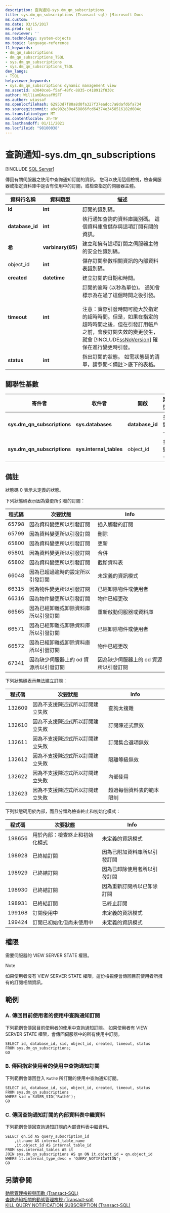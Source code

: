 ```yaml
---
description: 查詢通知-sys.dm_qn_subscriptions
title: sys.dm_qn_subscriptions (Transact-sql) |Microsoft Docs
ms.custom: ''
ms.date: 03/15/2017
ms.prod: sql
ms.reviewer: ''
ms.technology: system-objects
ms.topic: language-reference
f1_keywords:
- dm_qn_subscriptions
- dm_qn_subscriptions_TSQL
- sys.dm_qn_subscriptions
- sys.dm_qn_subscriptions_TSQL
dev_langs:
- TSQL
helpviewer_keywords:
- sys.dm_qn_subscriptions dynamic management view
ms.assetid: a3040ce6-f5af-48fc-8835-c418912f830c
author: WilliamDAssafMSFT
ms.author: wiassaf
ms.openlocfilehash: 62953d7f80a8d0fa327f37eadcc7a8dafd6fa734
ms.sourcegitcommit: a9e982e30e458866fcd64374e3458516182d604c
ms.translationtype: MT
ms.contentlocale: zh-TW
ms.lasthandoff: 01/11/2021
ms.locfileid: "98100038"
---
```

# <a name="query-notifications---sysdm_qn_subscriptions"></a>查詢通知-sys.dm_qn_subscriptions
[!INCLUDE [SQL Server](../../includes/applies-to-version/sqlserver.md)]

  傳回有關伺服器之使用中查詢通知訂閱的資訊。 您可以使用這個檢視，檢查伺服器或指定資料庫中是否有使用中的訂閱，或檢查指定的伺服器主體。  
  
|資料行名稱|資料類型|描述|  
|-----------------|---------------|-----------------|  
|**id**|**int**|訂閱的識別碼。|  
|**database_id**|**int**|執行通知查詢的資料庫識別碼。 這個資料庫會儲存與這項訂閱有關的資訊。|  
|**希**|**varbinary(85)**|建立和擁有這項訂閱之伺服器主體的安全性識別碼。|  
|object_id|**int**|儲存訂閱參數相關資訊的內部資料表識別碼。|  
|**created**|**datetime**|建立訂閱的日期和時間。|  
|**timeout**|**int**|訂閱的逾時 (以秒為單位)。 通知會標示為在過了這個時間之後引發。<br /><br /> 注意：實際引發時間可能大於指定的超時時間。但是，如果在指定的超時時間之後，但在引發訂用帳戶之前，會使訂閱失效的變更發生，就會 [!INCLUDE[ssNoVersion](../../includes/ssnoversion-md.md)] 確保在進行變更時引發。|  
|**status**|**int**|指出訂閱的狀態。 如需狀態碼的清單，請參閱＜備註＞底下的表格。|  
  
## <a name="relationship-cardinalities"></a>關聯性基數  
  
|寄件者|收件者|開啟|類型|  
|----------|--------|--------|----------|  
|**sys.dm_qn_subscriptions**|**sys.databases**|**database_id**|多對一|  
|**sys.dm_qn_subscriptions**|**sys.internal_tables**|object_id|多對一|  
  
## <a name="remarks"></a>備註  
 狀態碼 0 表示未定義的狀態。  
  
 下列狀態碼表示因為變更所引發的訂閱：  
  
|程式碼|次要狀態|Info|  
|----------|------------------|----------|  
|65798|因為資料變更所以引發訂閱|插入觸發的訂閱|  
|65799|因為資料變更所以引發訂閱|刪除|  
|65800|因為資料變更所以引發訂閱|更新|  
|65801|因為資料變更所以引發訂閱|合併|  
|65802|因為資料變更所以引發訂閱|截斷資料表|  
|66048|因為已超過逾時的設定所以引發訂閱|未定義的資訊模式|  
|66315|因為物件變更所以引發訂閱|已經卸除物件或使用者|  
|66316|因為物件變更所以引發訂閱|物件已經更改|  
|66565|因為已經卸離或卸除資料庫所以引發訂閱|重新啟動伺服器或資料庫|  
|66571|因為已經卸離或卸除資料庫所以引發訂閱|已經卸除物件或使用者|  
|66572|因為已經卸離或卸除資料庫所以引發訂閱|物件已經更改|  
|67341|因為缺少伺服器上的 od 資源所以引發訂閱|因為缺少伺服器上的 od 資源所以引發訂閱|  
  
 下列狀態碼表示無法建立訂閱：  
  
|程式碼|次要狀態|Info|  
|----------|------------------|----------|  
|132609|因為不支援陳述式所以訂閱建立失敗|查詢太複雜|  
|132610|因為不支援陳述式所以訂閱建立失敗|訂閱陳述式無效|  
|132611|因為不支援陳述式所以訂閱建立失敗|訂閱集合選項無效|  
|132612|因為不支援陳述式所以訂閱建立失敗|隔離等級無效|  
|132622|因為不支援陳述式所以訂閱建立失敗|內部使用|  
|132623|因為不支援陳述式所以訂閱建立失敗|超過每個資料表的範本限制|  
  
 下列狀態碼用於內部，而且分類為檢查終止和初始化模式：  
  
|程式碼|次要狀態|Info|  
|----------|------------------|----------|  
|198656|用於內部：檢查終止和初始化模式|未定義的資訊模式|  
|198928|已終結訂閱|因為已附加資料庫所以引發訂閱|  
|198929|已終結訂閱|因為已卸除使用者所以引發訂閱|  
|198930|已終結訂閱|因為重新訂閱所以已卸除訂閱|  
|198931|已終結訂閱|已終止訂閱|  
|199168|訂閱使用中|未定義的資訊模式|  
|199424|訂閱已初始化但尚未使用中|未定義的資訊模式|  
  
## <a name="permissions"></a>權限  
 需要伺服器的 VIEW SERVER STATE 權限。  
  
> [!NOTE]  
>  如果使用者沒有 VIEW SERVER STATE 權限，這份檢視便會傳回目前使用者所擁有的訂閱相關資訊。  
  
## <a name="examples"></a>範例  
  
### <a name="a-return-active-query-notification-subscriptions-for-the-current-user"></a>A. 傳回目前使用者的使用中查詢通知訂閱  
 下列範例會傳回目前使用者的使用中查詢通知訂閱。 如果使用者有 VIEW SERVER STATE 權限，會傳回伺服器中的所有使用中訂閱。  
  
```  
SELECT id, database_id, sid, object_id, created, timeout, status  
FROM sys.dm_qn_subscriptions;  
GO  
```  
  
### <a name="b-returning-active-query-notification-subscriptions-for-a-specified-user"></a>B. 傳回指定使用者的使用中查詢通知訂閱  
 下列範例會傳回登入 `Ruth0` 所訂閱的使用中查詢通知訂閱。  
  
```  
SELECT id, database_id, sid, object_id, created, timeout, status  
FROM sys.dm_qn_subscriptions  
WHERE sid = SUSER_SID('Ruth0');  
GO  
```  
  
### <a name="c-returning-internal-table-metadata-for-query-notification-subscriptions"></a>C. 傳回查詢通知訂閱的內部資料表中繼資料  
 下列範例會傳回查詢通知訂閱的內部資料表中繼資料。  
  
```  
SELECT qn.id AS query_subscription_id  
    ,it.name AS internal_table_name  
    ,it.object_id AS internal_table_id  
FROM sys.internal_tables AS it  
JOIN sys.dm_qn_subscriptions AS qn ON it.object_id = qn.object_id  
WHERE it.internal_type_desc = 'QUERY_NOTIFICATION';  
GO  
```  
  
## <a name="see-also"></a>另請參閱  
 [動態管理檢視與函數 &#40;Transact-SQL&#41;](~/relational-databases/system-dynamic-management-views/system-dynamic-management-views.md)   
 [查詢通知相關的動態管理檢視 &#40;Transact-sql&#41;](./system-dynamic-management-views.md)   
 [KILL QUERY NOTIFICATION SUBSCRIPTION &#40;Transact-SQL&#41;](../../t-sql/language-elements/kill-query-notification-subscription-transact-sql.md)  
  
